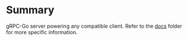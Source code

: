 # Summary

gRPC-Go server powering any compatible client. Refer to the [docs](./docs) folder for more specific information.
